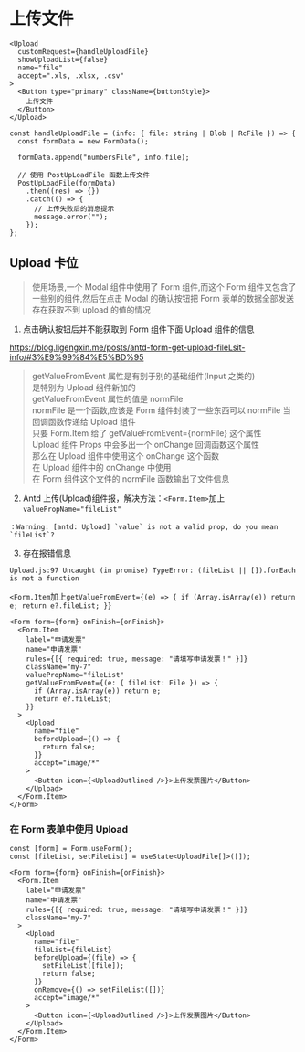 # 上传文件

```tsx
<Upload
  customRequest={handleUploadFile}
  showUploadList={false}
  name="file"
  accept=".xls, .xlsx, .csv"
>
  <Button type="primary" className={buttonStyle}>
    上传文件
  </Button>
</Upload>
```

```tsx
const handleUploadFile = (info: { file: string | Blob | RcFile }) => {
  const formData = new FormData();

  formData.append("numbersFile", info.file);

  // 使用 PostUpLoadFile 函数上传文件
  PostUpLoadFile(formData)
    .then((res) => {})
    .catch(() => {
      // 上传失败后的消息提示
      message.error("");
    });
};
```

## Upload 卡位

> 使用场景,一个 Modal 组件中使用了 Form 组件,而这个 Form 组件又包含了一些别的组件,然后在点击 Modal 的确认按钮把 Form 表单的数据全部发送
> 存在获取不到 upload 的值的情况

1. 点击确认按钮后并不能获取到 Form 组件下面 Upload 组件的信息

https://blog.ligengxin.me/posts/antd-form-get-upload-fileLsit-info/#3%E9%99%84%E5%BD%95

> getValueFromEvent 属性是有别于别的基础组件(Input 之类的)  
> 是特别为 Upload 组件新加的  
> getValueFromEvent 属性的值是 normFile  
> normFile 是一个函数,应该是 Form 组件封装了一些东西可以 normFile 当回调函数传递给 Upload 组件  
> 只要 Form.Item 给了 getValueFromEvent={normFile} 这个属性  
> Upload 组件 Props 中会多出一个 onChange 回调函数这个属性  
> 那么在 Upload 组件中使用这个 onChange 这个函数  
> 在 Upload 组件中的 onChange 中使用  
> 在 Form 组件这个文件的 normFile 函数输出了文件信息

2. Antd 上传(Upload)组件报，解决方法：`<Form.Item>`加上`valuePropName="fileList"`

```log
：Warning: [antd: Upload] `value` is not a valid prop, do you mean `fileList`?
```

3. 存在报错信息

```log
Upload.js:97 Uncaught (in promise) TypeError: (fileList || []).forEach is not a function
```

`<Form.Item`加上`getValueFromEvent={(e) => {
      if (Array.isArray(e)) return e;
      return e?.fileList;
    }}`

```tsx
<Form form={form} onFinish={onFinish}>
  <Form.Item
    label="申请发票"
    name="申请发票"
    rules={[{ required: true, message: "请填写申请发票！" }]}
    className="my-7"
    valuePropName="fileList"
    getValueFromEvent={(e: { fileList: File }) => {
      if (Array.isArray(e)) return e;
      return e?.fileList;
    }}
  >
    <Upload
      name="file"
      beforeUpload={() => {
        return false;
      }}
      accept="image/*"
    >
      <Button icon={<UploadOutlined />}>上传发票图片</Button>
    </Upload>
  </Form.Item>
</Form>
```

### 在 Form 表单中使用 Upload

```tsx
const [form] = Form.useForm();
const [fileList, setFileList] = useState<UploadFile[]>([]);
```

```tsx
<Form form={form} onFinish={onFinish}>
  <Form.Item
    label="申请发票"
    name="申请发票"
    rules={[{ required: true, message: "请填写申请发票！" }]}
    className="my-7"
  >
    <Upload
      name="file"
      fileList={fileList}
      beforeUpload={(file) => {
        setFileList([file]);
        return false;
      }}
      onRemove={() => setFileList([])}
      accept="image/*"
    >
      <Button icon={<UploadOutlined />}>上传发票图片</Button>
    </Upload>
  </Form.Item>
</Form>
```
